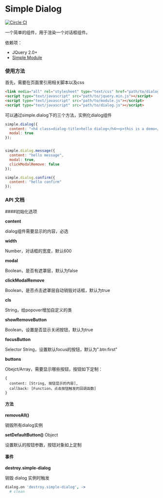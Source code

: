# Simple Dialog
[![Circle CI](https://circleci.com/gh/mycolorway/simple-dialog.png?style=badge)](https://circleci.com/gh/mycolorway/simple-dialog)

一个简单的组件，用于渲染一个对话框组件。

依赖项：

- JQuery 2.0+
- [Simple Module](https://github.com/mycolorway/simple-module)

### 使用方法
首先，需要在页面里引用相关脚本以及css

```html
<link media="all" rel="stylesheet" type="text/css" href="path/to/dialog.css" />
<script type="text/javascript" src="path/to/jquery.min.js"></script>
<script type="text/javascript" src="path/to/module.js"></script>
<script type="text/javascript" src="path/to/dialog.js"></script>

```

可以通过simple.dialog下的三个方法，实例化dialog组件

```js
simple.dialog({
  content: "<h4 class=dialog-title>hello dialog</h4><p>this is a demo</p>",
  modal: true
});


simple.dialog.message({
  content: "hello message",
  modal: true,
  clickModalRemove: false
});

simple.dialog.confirm({
  content: "hello confirm"
});

```

### API 文档

####初始化选项

__content__

dialog组件需要显示的内容，必选

__width__

Number，对话框的宽度，默认600

__modal__

Boolean，是否有遮罩层，默认为false


__clickModalRemove__

Boolean，是否点击遮罩层自动销毁对话框，默认为true

__cls__

String，给popover增加自定义的类

__showRemoveButton__

Boolean，设置是否显示关闭按钮，默认为true

__focusButton__

Selector String，设置默认focus的按钮，默认为".btn:first"

__buttons__

Obejct/Array，需要显示哪些按钮，按钮如下定制：

```
{
  content: [String, 按钮显示的内容],
  callback: [Function，点击按钮触发的回调函数]
}
```

#### 方法

__removeAll()__

销毁所有dialog实例

__setDefaultButton()__ Object

设置默认的按钮参数，按钮对象如上定制

#### 事件

__destroy.simple-dialog__

销毁 dialog 实例时触发

```coffeescript
dialog.on 'destroy.simple-dialog', ->
  # clean
```
